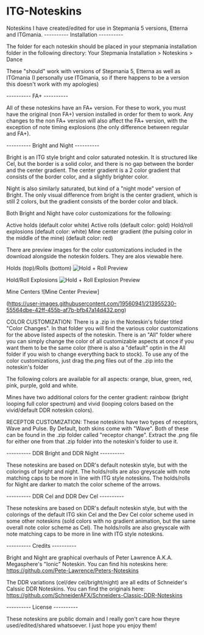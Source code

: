 # ITG-Noteskins
Noteskins I have created/edited for use in Stepmania 5 versions, Etterna and ITGmania.
---------- Installation ----------

The folder for each noteskin should be placed in your stepmania installation folder in the following directory: Your Stepmania Installation > Noteskins > Dance

These "should" work with versions of Stepmania 5, Etterna as well as ITGmania (I personally use ITGmania, so if there happens to be a version this doesn't work with my apologies)

---------- FA+ ----------

All of these noteskins have an FA+ version. For these to work, you must have the original (non FA+) version installed in order for them to work. Any changes to the non FA+ version will also affect the FA+ version, with the exception of note timing explosions (the only difference between regular and FA+).

---------- Bright and Night ----------

Bright is an ITG style bright and color saturated noteskin. It is structured like Cel, but the border is a solid color, and there is no gap between the border and the center gradient. The center gradient is a 2 color gradient that consists of the border color, and a slightly brighter color.

Night is also similarly saturated, but kind of a "night mode" version of Bright. The only visual difference from bright is the center gradient, which is still 2 colors, but the gradient consists of the border color and black.

Both Bright and Night have color customizations for the following:

Active holds (default color white)
Active rolls (default color: gold)
Hold/roll explosions (default color: white) 
Mine center gradient (the pulsing color in the middle of the mine) (default color: red)

There are preview images for the color customizations included in the download alongside the noteskin folders. They are alos viewable here.

Holds (top)/Rolls (bottom)
![Hold + Roll Preview](https://user-images.githubusercontent.com/19560941/213955167-fee40a15-7a64-42b0-805e-64921942a592.png)

Hold/Roll Explosions
![Hold + Roll Explosion Preview](https://user-images.githubusercontent.com/19560941/213955203-7fd28a85-e4e0-4484-b67b-a2d1ccb22e35.png)

Mine Centers
![Mine Center Preview]

(https://user-images.githubusercontent.com/19560941/213955230-55564dbe-42ff-455b-af7b-bfb47a14d432.png)


COLOR CUSTOMIZATION:  There is a .zip in the Noteskin's folder titled "Color Changes". In that folder you will find the various color customizations for the above listed aspects of the noteskin. There is an "All" folder where you can simply change the color of all customizable aspects at once if you want them to be the same color (there is also a "default" optin in the All folder if you wish to change everything back to stock). To use any of the color customizations, just drag the.png files out of the .zip into the noteskin's folder

The following colors are available for all aspects: orange, blue, green, red, pink, purple, gold and white.

Mines have two additional colors for the center gradient: rainbow (bright looping full color spectrum) and vivid (looping colors based on the vivid/default DDR noteskin colors).

RECEPTOR CUSTOMIZATION: These noteskins have two types of receptors, Wave and Pulse. By Default, both skins come with "Wave". Both of these can be found in the .zip folder called "receptor change". Extract the .png file for either one from that .zip folder into the noteskin's folder to use it.

---------- DDR Bright and DDR Night ----------

These noteskins are based on DDR's default noteskin style, but with the colorings of bright and night. The holds/rolls are also greyscale with note matching caps to be more in line with ITG style noteskins. The holds/rolls for Night are darker to match the color scheme of the arrows. 

---------- DDR Cel and DDR Dev Cel ----------

These noteskins are based on DDR's default noteskin style, but with the colorings of the default ITG skin Cel and the Dev Cel color scheme used in some other noteskins (sold colors with no gradient animation, but the same overall note color scheme as Cel). The holds/rolls are also greyscale with note matching caps to be more in line with ITG style noteskins.

---------- Credits ----------

Bright and Night are graphical overhauls of Peter Lawrence A.K.A. Megasphere's "Ionic" Noteskin. You can find his noteskins here: https://github.com/Pete-Lawrence/Peters-Noteskins

The DDR variations (cel/dev cel/bright/night) are all edits of Schneider's Calssic DDR Noteskins. You can find the originals here: https://github.com/SchneiderAFX/Schneiders-Classic-DDR-Noteskins


---------- License ----------

These noteskins are public domain and I really gon't care how theyre used/edited/shared whatsoever. I just hope you enjoy them!
